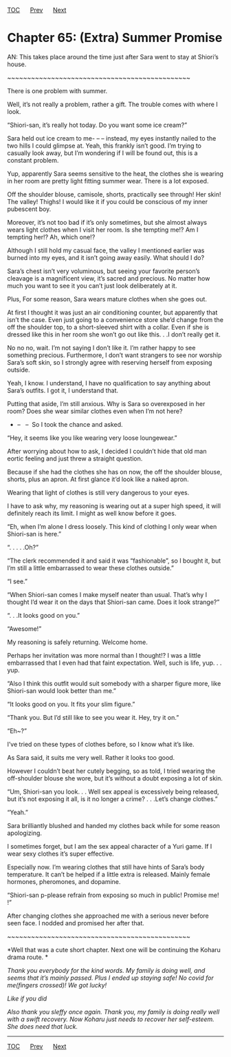 [TOC](../readme.md)&nbsp;&nbsp;&nbsp;&nbsp;&nbsp;&nbsp;[Prev](0012_Chapter.md)&nbsp;&nbsp;&nbsp;&nbsp;&nbsp;&nbsp;[Next](0014_Chapter.md)



# Chapter 65: (Extra) Summer Promise

AN: This takes place around the time just after Sara went to stay at
Shiori’s house.

\~\~\~\~\~\~\~\~\~\~\~\~\~\~\~\~\~\~\~\~\~\~\~\~\~\~\~\~\~\~\~\~\~\~\~\~\~\~\~\~\~\~\~\~\~~

There is one problem with summer.

Well, it’s not really a problem, rather a gift. The trouble comes with
where I look.

“Shiori-san, it’s really hot today. Do you want some ice cream?”

Sara held out ice cream to me- – – instead, my eyes instantly nailed to
the two hills I could glimpse at. Yeah, this frankly isn’t good. I’m
trying to casually look away, but I’m wondering if I will be found out,
this is a constant problem.

Yup, apparently Sara seems sensitive to the heat, the clothes she is
wearing in her room are pretty light fitting summer wear. There is a lot
exposed.

Off the shoulder blouse, camisole, shorts, practically see through! Her
skin! The valley! Thighs! I would like it if you could be conscious of
my inner pubescent boy.

Moreover, it’s not too bad if it’s only sometimes, but she almost always
wears light clothes when I visit her room. Is she tempting me!? Am I
tempting her!? Ah, which one!?

Although I still hold my casual face, the valley I mentioned earlier was
burned into my eyes, and it isn’t going away easily. What should I do?

Sara’s chest isn’t very voluminous, but seeing your favorite person’s
cleavage is a magnificent view, it’s sacred and precious. No matter how
much you want to see it you can’t just look deliberately at it.

Plus, For some reason, Sara wears mature clothes when she goes out.

At first I thought it was just an air conditioning counter, but
apparently that isn’t the case. Even just going to a convenience store
she’d change from the off the shoulder top, to a short-sleeved shirt
with a collar. Even if she is dressed like this in her room she won’t go
out like this. . .I don’t really get it.

No no no, wait. I’m not saying I don’t like it. I’m rather happy to see
something precious. Furthermore, I don’t want strangers to see nor
worship Sara’s soft skin, so I strongly agree with reserving herself
from exposing outside.

Yeah, I know. I understand, I have no qualification to say anything
about Sara’s outfits. I got it, I understand that.

Putting that aside, I’m still anxious. Why is Sara so overexposed in her
room? Does she wear similar clothes even when I’m not here?

- –   –  So I took the chance and asked.

“Hey, it seems like you like wearing very loose loungewear.”

After worrying about how to ask, I decided I couldn’t hide that old man
eortic feeling and just threw a straight question. 

Because if she had the clothes she has on now, the off the shoulder
blouse, shorts, plus an apron. At first glance it’d look like a naked
apron.

Wearing that light of clothes is still very dangerous to your eyes. 

I have to ask why, my reasoning is wearing out at a super high speed, it
will definitely reach its limit. I might as well know before it goes.

“Eh, when I’m alone I dress loosely. This kind of clothing I only wear
when Shiori-san is here.”

“. . . . .Oh?”

“The clerk recommended it and said it was “fashionable”, so I bought it,
but I’m still a little embarrassed to wear these clothes outside.”

“I see.”

“When Shiori-san comes I make myself neater than usual. That’s why I
thought I’d wear it on the days that Shiori-san came. Does it look
strange?”

“. . .It looks good on you.”

“Awesome!”

My reasoning is safely returning. Welcome home.

Perhaps her invitation was more normal than I thought!? I was a little
embarrassed that I even had that faint expectation. Well, such is life,
yup. . . yup.

“Also I think this outfit would suit somebody with a sharper figure
more, like Shiori-san would look better than me.”

“It looks good on you. It fits your slim figure.”

“Thank you. But I’d still like to see you wear it. Hey, try it on.”

“Eh~?”

I’ve tried on these types of clothes before, so I know what it’s like.

As Sara said, it suits me very well. Rather it looks too good.

However I couldn’t beat her cutely begging, so as told, I tried wearing
the off-shoulder blouse she wore, but it’s without a doubt exposing a
lot of skin.

“Um, Shiori-san you look. . . Well sex appeal is excessively being
released, but it’s not exposing it all, is it no longer a crime? . .
.Let’s change clothes.”

“Yeah.”

Sara brilliantly blushed and handed my clothes back while for some
reason apologizing.

I sometimes forget, but I am the sex appeal character of a Yuri game. If
I wear sexy clothes it’s super effective.

Especially now. I’m wearing clothes that still have hints of Sara’s body
temperature. It can’t be helped if a little extra is released. Mainly
female hormones, pheromones, and dopamine.

“Shiori-san p-please refrain from exposing so much in public! Promise
me! !”

After changing clothes she approached me with a serious never before
seen face. I nodded and promised her after that.

\~\~\~\~\~\~\~\~\~\~\~\~\~\~\~\~\~\~\~\~\~\~\~\~\~\~\~\~\~\~\~\~\~\~\~\~\~\~\~\~\~\~\~\~\~~

*Well that was a cute short chapter. Next one will be continuing the
Koharu drama route. *

*Thank you everybody for the kind words. My family is doing well, and
seems that it’s mainly passed. Plus I ended up staying safe! No covid
for me(fingers crossed)! We got lucky!*

*Like if you did*

*Also thank you sleffy once again. Thank you, my family is doing really
well with a swift recovery. Now Koharu just needs to recover her
self-esteem. She does need that luck.*


---
[TOC](../readme.md)&nbsp;&nbsp;&nbsp;&nbsp;&nbsp;&nbsp;[Prev](0012_Chapter.md)&nbsp;&nbsp;&nbsp;&nbsp;&nbsp;&nbsp;[Next](0014_Chapter.md)

